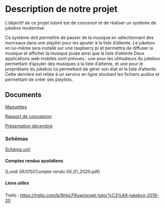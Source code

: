 # Description de notre projet

L’objectif de ce projet tutoré est de concevoir et de réaliser un système de jukebox modernisé.

Ce système doit permettre de passer de la musique en sélectionnant des morceaux dans une playlist pour les ajouter à la liste d’attente.
Le jukebox en lui-même sera installé sur une raspberry pi et permettra de diffuser la musique et afficher la musique jouée ainsi que la liste d’attente 
Deux applications web mobiles sont prévues : une pour les utilisateurs du jukebox permettant d’ajouter des musiques à la liste d’attente, et une pour le propriétaire du jukebox lui permettant de gérer son état et la liste d’attente. Cette dernière est reliée à un service en ligne stockant les fichiers audios et permettant de créer ses playlists.


## Documents


[Maquettes](/Maquettes.pdf)

[Rapport de conception](/Rendu.pdf)

[Présentation décembre](/Présentation.pptx)


### Schémas


[Schéma uml](/UML.PNG)


#### Comptes rendus quotidiens

[Lundi 06/01](/Compte-rendu 06_01_2020.pdf)


##### Liens utiles


Trello : https://trello.com/b/RHxLFRuw/projet-tutor%C3%A9-jukebox-2019-20
